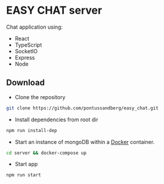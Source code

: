 # EASY CHAT server
Chat application using:
- React
- TypeScript
- SocketIO
- Express
- Node


## Download
- Clone the repository
```bash
git clone https://github.com/pontussandberg/easy_chat.git
```

- Install dependencies from root dir
```bash
npm run install-dep
```

- Start an instance of mongoDB within a [Docker](https://www.docker.com/) container.
```bash
cd server && docker-compose up
```

- Start app
```bash
npm run start
```